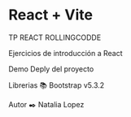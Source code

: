 # React + Vite

TP REACT ROLLINGCODDE

Ejercicios de introducción a React

Demo
Deply del proyecto 

Librerias 📚
Bootstrap v5.3.2

Autor ✒️
Natalia Lopez

